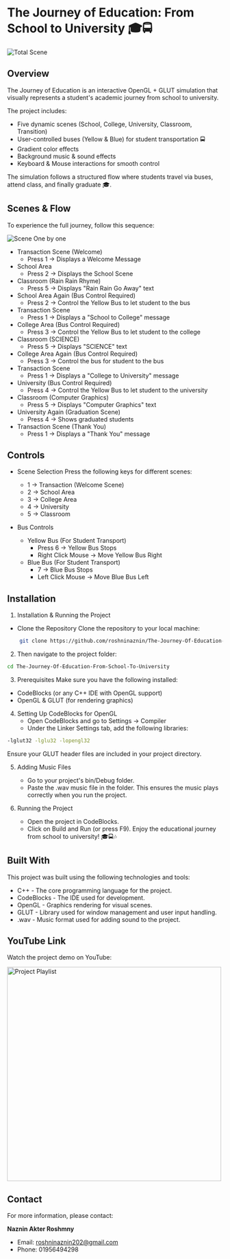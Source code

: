 # The Journey of Education: From School to University 🎓🚍
![Total Scene](https://github.com/user-attachments/assets/c6710822-c4a7-4461-8aa4-7fb4ca9db0c6)



## Overview
The Journey of Education is an interactive OpenGL + GLUT simulation that visually represents a student's academic journey from school to university.

The project includes:

- Five dynamic scenes (School, College, University, Classroom, Transition)
- User-controlled buses (Yellow & Blue) for student transportation 🚍
- Gradient color effects
- Background music & sound effects 
- Keyboard & Mouse interactions for smooth control

The simulation follows a structured flow where students travel via buses, attend class, and finally graduate 🎓.



## Scenes & Flow
To experience the full journey, follow this sequence:

![Scene One by one](https://github.com/user-attachments/assets/c2c17a18-5b40-4681-8ec6-dec129b39ddb)

- Transaction Scene (Welcome) 
    - Press 1 → Displays a Welcome Message
- School Area 
    - Press 2 → Displays the School Scene
- Classroom (Rain Rain Rhyme) 
    - Press 5 → Displays "Rain Rain Go Away" text
- School Area Again (Bus Control Required) 
    - Press 2 → Control the Yellow Bus to let student to the bus
- Transaction Scene
    - Press 1 → Displays a "School to College" message
- College Area (Bus Control Required) 
    - Press 3 → Control the Yellow Bus to let student to the college
- Classroom (SCIENCE) 
    - Press 5 → Displays "SCIENCE" text
- College Area Again (Bus Control Required) 
    - Press 3 → Control the bus for student to the bus
- Transaction Scene
    - Press 1 → Displays a "College to University" message
- University (Bus Control Required) 
    - Press 4 → Control the Yellow Bus to let student to the university
- Classroom (Computer Graphics) 
    - Press 5 → Displays "Computer Graphics" text
- University Again (Graduation Scene) 
    - Press 4 → Shows graduated students 
- Transaction Scene (Thank You) 
    - Press 1 → Displays a "Thank You" message



## Controls

 - Scene Selection
   Press the following keys for different scenes:
   - 1 → Transaction (Welcome Scene)
   - 2 → School Area
   - 3 → College Area
   - 4 → University
   - 5 → Classroom
     
 - Bus Controls
   -  Yellow Bus (For Student Transport)
       - Press 6 → Yellow Bus Stops
       - Right Click Mouse → Move Yellow Bus Right
   -  Blue Bus (For Student Transport)
      - 7 → Blue Bus Stops
      - Left Click Mouse → Move Blue Bus Left


## Installation

1. Installation & Running the Project
  -  Clone the Repository
Clone the repository to your local machine:

```bash
    git clone https://github.com/roshninaznin/The-Journey-Of-Education-From-School-To-University
```
2. Then navigate to the project folder:

```bash
cd The-Journey-Of-Education-From-School-To-University
```

3. Prerequisites
Make sure you have the following installed:
  - CodeBlocks (or any C++ IDE with OpenGL support)
  - OpenGL & GLUT (for rendering graphics)
    
4. Setting Up CodeBlocks for OpenGL
   - Open CodeBlocks and go to Settings → Compiler
   - Under the Linker Settings tab, add the following libraries:
```bash
-lglut32 -lglu32 -lopengl32
```
Ensure your GLUT header files are included in your project directory.

5. Adding Music Files 
     - Go to your project's bin/Debug folder.
     - Paste the .wav music file in the folder.
This ensures the music plays correctly when you run the project.

6.  Running the Project
    - Open the project in CodeBlocks.
    - Click on Build and Run (or press F9).
Enjoy the educational journey from school to university! 🎓🚍🎶

  
## Built With
This project was built using the following technologies and tools:
  - C++ - The core programming language for the project.
  - CodeBlocks - The IDE used for development.
  - OpenGL - Graphics rendering for visual scenes.
  - GLUT - Library used for window management and user input handling.
  - .wav - Music format used for adding sound to the project.

## YouTube Link
Watch the project demo on YouTube:

<a href="https://www.youtube.com/playlist?list=PLLji3A7nrHi1THRtba2iksUOwsErVtnmp" target="_blank">
  <img src="https://img.youtube.com/vi/PLLji3A7nrHi1THRtba2iksUOwsErVtnmp/maxresdefault.jpg" alt="Project Playlist" width="500"/>
</a>


## Contact

For more information, please contact:  

**Naznin Akter Roshmny** 
- Email: roshninaznin202@gmail.com
- Phone: 01956494298
